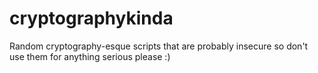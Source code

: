 # cryptographykinda
Random cryptography-esque scripts that are probably insecure so don't use them for anything serious please :)